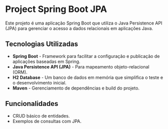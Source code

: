 # Project Spring Boot JPA

Este projeto é uma aplicação Spring Boot que utiliza o Java Persistence API (JPA) para gerenciar o acesso a dados relacionais em aplicações Java.

## Tecnologias Utilizadas

- **Spring Boot** - Framework para facilitar a configuração e publicação de aplicações baseadas em Spring.
- **Java Persistence API (JPA)** - Para mapeamento objeto-relacional (ORM).
- **H2 Database** - Um banco de dados em memória que simplifica o teste e o desenvolvimento inicial.
- **Maven** - Gerenciamento de dependências e build do projeto.

## Funcionalidades

- CRUD básico de entidades.
- Exemplos de consultas com JPA.

  

